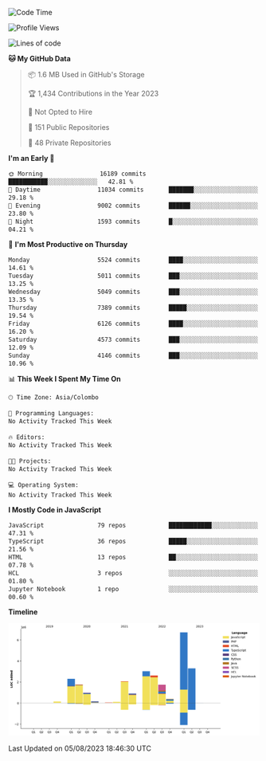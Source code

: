 
<!--START_SECTION:waka-->
![Code Time](http://img.shields.io/badge/Code%20Time-1%2C165%20hrs%2056%20mins-blue)

![Profile Views](http://img.shields.io/badge/Profile%20Views-0-blue)

![Lines of code](https://img.shields.io/badge/From%20Hello%20World%20I%27ve%20Written-26.1%20million%20lines%20of%20code-blue)

**🐱 My GitHub Data** 

> 📦 1.6 MB Used in GitHub's Storage 
 > 
> 🏆 1,434 Contributions in the Year 2023
 > 
> 🚫 Not Opted to Hire
 > 
> 📜 151 Public Repositories 
 > 
> 🔑 48 Private Repositories 
 > 
**I'm an Early 🐤** 

```text
🌞 Morning                16189 commits       ███████████░░░░░░░░░░░░░░   42.81 % 
🌆 Daytime                11034 commits       ███████░░░░░░░░░░░░░░░░░░   29.18 % 
🌃 Evening                9002 commits        ██████░░░░░░░░░░░░░░░░░░░   23.80 % 
🌙 Night                  1593 commits        █░░░░░░░░░░░░░░░░░░░░░░░░   04.21 % 
```
📅 **I'm Most Productive on Thursday** 

```text
Monday                   5524 commits        ████░░░░░░░░░░░░░░░░░░░░░   14.61 % 
Tuesday                  5011 commits        ███░░░░░░░░░░░░░░░░░░░░░░   13.25 % 
Wednesday                5049 commits        ███░░░░░░░░░░░░░░░░░░░░░░   13.35 % 
Thursday                 7389 commits        █████░░░░░░░░░░░░░░░░░░░░   19.54 % 
Friday                   6126 commits        ████░░░░░░░░░░░░░░░░░░░░░   16.20 % 
Saturday                 4573 commits        ███░░░░░░░░░░░░░░░░░░░░░░   12.09 % 
Sunday                   4146 commits        ███░░░░░░░░░░░░░░░░░░░░░░   10.96 % 
```


📊 **This Week I Spent My Time On** 

```text
🕑︎ Time Zone: Asia/Colombo

💬 Programming Languages: 
No Activity Tracked This Week

🔥 Editors: 
No Activity Tracked This Week

🐱‍💻 Projects: 
No Activity Tracked This Week

💻 Operating System: 
No Activity Tracked This Week
```

**I Mostly Code in JavaScript** 

```text
JavaScript               79 repos            ████████████░░░░░░░░░░░░░   47.31 % 
TypeScript               36 repos            █████░░░░░░░░░░░░░░░░░░░░   21.56 % 
HTML                     13 repos            ██░░░░░░░░░░░░░░░░░░░░░░░   07.78 % 
HCL                      3 repos             ░░░░░░░░░░░░░░░░░░░░░░░░░   01.80 % 
Jupyter Notebook         1 repo              ░░░░░░░░░░░░░░░░░░░░░░░░░   00.60 % 
```



**Timeline**

![Lines of Code chart](https://raw.githubusercontent.com/ccweerasinghe1994/ccweerasinghe1994/master/assets/bar_graph.png)


 Last Updated on 05/08/2023 18:46:30 UTC
<!--END_SECTION:waka-->
